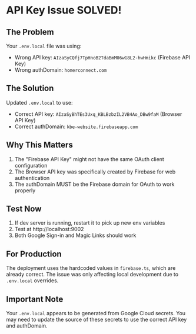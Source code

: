# API Key Issue SOLVED!

## The Problem
Your `.env.local` file was using:
- Wrong API key: `AIzaSyCQfj7TpHnoB2TdaBmM06wG8L2-hwHmikc` (Firebase API Key)
- Wrong authDomain: `homerconnect.com`

## The Solution
Updated `.env.local` to use:
- Correct API key: `AIzaSyBhTEs3Uxq_KBLBzbzIL2VB4Ao_DBw9faM` (Browser API Key)
- Correct authDomain: `kbe-website.firebaseapp.com`

## Why This Matters
1. The "Firebase API Key" might not have the same OAuth client configuration
2. The Browser API key was specifically created by Firebase for web authentication
3. The authDomain MUST be the Firebase domain for OAuth to work properly

## Test Now
1. If dev server is running, restart it to pick up new env variables
2. Test at http://localhost:9002
3. Both Google Sign-in and Magic Links should work

## For Production
The deployment uses the hardcoded values in `firebase.ts`, which are already correct.
The issue was only affecting local development due to `.env.local` overrides.

## Important Note
Your `.env.local` appears to be generated from Google Cloud secrets. You may need to update the source of these secrets to use the correct API key and authDomain.